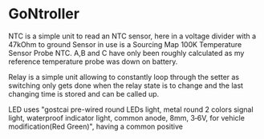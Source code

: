 # GoNtroller

NTC is a simple unit to read an NTC sensor, here in a voltage divider with a 47kOhm to ground
Sensor in use is a Sourcing Map 100K Temperature Sensor Probe NTC.
A,B and C have only been roughly calculated as my reference temperature probe was down on battery.

Relay is a simple unit allowing to constantly loop through the setter as switching only gets done
when the relay state is to change and the last changing time is stored and can be called up.

LED uses "gostcai pre-wired round LEDs light, metal round 2 colors signal light, waterproof indicator
light, common anode, 8mm, 3‑6V, for vehicle modification(Red Green)", having a common positive 
